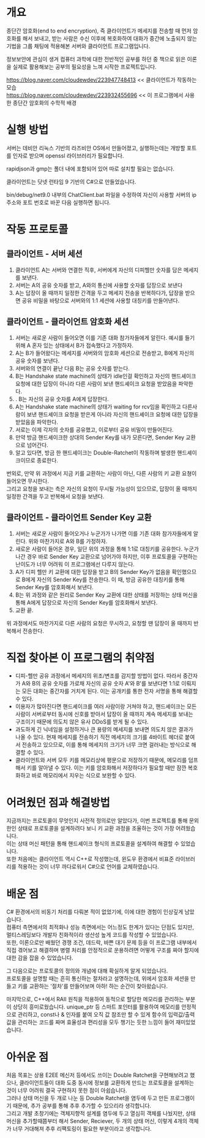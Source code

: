 개요
=====
종단간 암호화(end to end encryption), 즉 클라이언트가 메세지를 전송할 때 먼저 암호화를 해서 보내고, 받는 사람은 수신 이후에 복호화하여 대화가 중간에 노출되지 않는 기법을 그룹 채팅에 적용해본 서버와 클라이언트 프로그램입니다.   

정보보안에 관심이 생겨 컴퓨터 과학에 대한 전반적인 공부를 하던 중 책으로 읽은 이론을 실제로 활용해보는 공부의 필요성을 느껴 시작한 프로젝트입니다.   

https://blog.naver.com/cloudewdev/223947748413 << 클라이언트가 작동하는 모습   
https://blog.naver.com/cloudewdev/223932455696 << 이 프로그램에서 사용한 종단간 암호화의 수학적 배경   

실행 방법
====
서버는 데비안 리눅스 기반의 라즈비안 OS에서 만들어졌고, 실행하는데는 개방할 포트를 인자로 받으며 openssl 라이브러리가 필요합니다.   

rapidjson과 gmp는 폴더 내에 포함되어 있어 따로 설치할 필요는 없습니다.   

클라이언트는 닷넷 런타임 9 기반의 C#으로 만들었습니다.   

bin/debug/net9.0 내부의 ChatClient.bat 파일을 수정하여 자신이 사용할 서버의 ip 주소와 포트 번호로 바꾼 다음 실행하면 됩니다.   

작동 프로토콜
===

클라이언트 - 서버 세션
---
1. 클라이언트 A는 서버와 연결한 직후, 서버에게 자신의 디피헬만 숫자를 담은 메세지를 보낸다.
2. 서버는 A의 공유 숫자를 받고, A와의 통신에 사용할 숫자를 답장으로 보낸다
3. A는 답장이 올 때까지 일정한 간격을 두고 메세지 전송을 반복하다가, 답장을 받으면 공유 비밀을 바탕으로 서버와의 1:1 세션에 사용할 대칭키를 만들어낸다.

클라이언트 - 클라이언트 암호화 세션
---
1. 서버는 새로운 사람이 들어오면 이를 기존 대화 참가자들에게 알린다. 예시를 들기 위해 A 혼자 있는 상태에서 B가 접속했다고 가정하자.
2. A는 B가 들어왔다는 메세지를 서버와의 암호화 세션으로 전송받고, B에게 자신의 공유 숫자를 보낸다.
3. 서버와의 연결이 끝난 다음 B는 공유 숫자를 받는다.
4. B는 Handshake state machine의 상태가 idle인걸 확인하고 자신의 핸드셰이크 요청에 대한 답장이 아니라 다른 사람이 보낸 핸드셰이크 요청을 받았음을 파악한다.
5. . B는 자신의 공유 숫자를 A에게 답장한다.
6. A는 Handshake state machine의 상태가 waiting for rcv임을 확인하고 다른사람이 보낸 핸드셰이크 요청을 받은게 아니라 자신의 핸드셰이크 요청에 대한 답장을 받았음을 파악한다.
7. 서로는 이제 각자의 숫자를 공유했고, 이로부터 공유 비밀이 만들어진다.
8. 만약 방금 핸드셰이크한 상대의 Sender Key를 내가 모른다면, Sender Key 교환으로 넘어간다.
9. 알고 있다면, 방금 한 핸드셰이크는 Double-Ratchet이 작동하며 발생한 핸드셰이크이므로 종료한다.

번외로, 만약 위 과정에서 지금 키를 교환하는 사람이 아닌, 다른 사람의 키 교환 요쳥이 들어오면 무시한다.   
그리고 요청을 보내는 측은 자신의 요청이 무시될 가능성이 있으므로, 답장이 올 때까지 일정한 간격을 두고 반복해서 요청을 보낸다.

클라이언트 - 클라이언트 Sender Key 교환
---
1. 서버는 새로운 사람이 들어오거나 누군가가 나가면 이를 기존 대화 참가자들에게 알린다. 위와 마찬가지로 A와 B를 가정하자.
2. 새로운 사람이 들어온 경우, 일단 위의 과정을 통해 1:1로 대칭키를 공유한다. 누군가 나간 경우 바로 Sender Key 교환으로 넘어가야 하지만, 이후 프로토콜을 구현하는 난이도가 너무 어려워 이 프로그램에선 다루지 않는다.
3. A가 디피 헬만 키 교환에 대한 답장을 받고 B의 Sender Key가 없음을 확인했으므로 B에게 자신의 Sender Key를 전송한다. 이 때, 방금 공유한 대칭키를 통해 Sender Key를 암호화해서 보낸다.
4. B는 위 과정와 같은 원리로 Sender Key 교환에 대한 상태를 저장하는 상태 머신을 통해 A에게 답장으로 자신의 Sender Key를 암호화해서 보낸다.
5. 교환 끝.

위 과정에서도 마찬가지로 다른 사람의 요청은 무시하고, 요청할 땐 답장이 올 때까지 반복해서 전송한다.

직접 찾아본 이 프로그램의 취약점
===
* 디피-헬만 공유 과정에서 메세지의 위조/변조를 감지할 방법이 없다. 따라서 중간자가 A와 B의 공유 숫자를 가로채 자신의 공유 숫자 A'와 B'를 보낸다면 1:1로 이뤄지는 모든 대화는 중간자를 거치게 된다. 이는 공개키를 통한 전자 서명을 통해 해결할 수 있다.
* 이용자가 많아진다면 핸드셰이크를 여러 사람이랑 거쳐야 하고, 핸드셰이크는 모든 사람이 서버로부터 동시에 신호를 받아서 답장이 올 때까지 계속 메세지를 보내는 구조이기 때문에 의도치 않은 유사 DDoS를 받게 될 수 있다.
* 과도하게 긴 닉네임을 설정하거나 큰 용량의 메세지를 보내면 의도치 않은 결과가 나올 수 있다. 현재 메세지를 전송하기 직전 메세지의 크기를 4바이트 헤더로 붙여서 전송하고 있으므로, 이를 통해 메세지의 크기가 너무 크면 걸러내는 방식으로 해결할 수 있다.
* 클라이언트와 서버 모두 키를 메모리상에 평문으로 저장하기 때문에, 메모리를 덤프해서 키를 알아낼 수 있다. 이는 키를 암호화해서 저장하다가 필요할 때만 잠깐 복호화하고 바로 메모리에서 지우는 식으로 보완할 수 있다.

어려웠던 점과 해결방법
===
지금까지는 프로토콜이 무엇인지 사전적 정의로만 알았다가, 이번 프로젝트를 통해 문외한인 상태로 프로토콜을 설계하려다 보니 키 교환 과정을 조율하는 것이 가장 어려웠습니다.   
이는 상태 머신 패턴을 통해 핸드셰이크 형식의 프로토콜을 설계하여 해결할 수 있었습니다.   
또한 처음에는 클라이언트 역시 C++로 작성했는데, 윈도우 환경에서 비표준 라이브러리를 적용하는 것이 너무 까다로워서 C#으로 언어를 교체하였습니다.

배운 점
===
C# 환경에서의 비동기 처리를 다뤄본 적이 없었기에, 이에 대한 경험이 인상깊게 남았습니다.   
컴퓨터 측면에서의 최적화나 성능 측면에서는 어느정도 한계가 있다는 단점도 있지만, 멀티스레딩보다 개발자 친화적이라 생산성 높게 코드를 작성할 수 있었습니다.  
또한, 이론으로만 배웠던 경쟁 조건, 데드락, 바쁜 대기 문제 등을 이 프로그램 내부에서 직접 겪어보고 해결하며 병렬 처리를 안정적으로 운용하려면 어떻게 구조를 짜야 할지에 대한 감을 잡을 수 있었습니다.     

그 다음으로는 프로토콜의 정의와 개념에 대해 확실하게 알게 되었습니다.   
프로토콜을 설명할 때는 흔히 통신하는 절차라고 설명하는데, 위에서 암호화 세션을 만들고 키를 교환하는 '절차'를 만들어보며 아하! 하는 순간이 찾아왔습니다.   

마지막으로, C++에서 RAII 원칙을 적용하여 동적으로 할당한 메모리를 관리하는 부분이 상당히 흥미로웠습니다.
unique_ptr 등 스마트 포인터를 활용하여 메모리를 안정적으로 관리하고, const나 & 인자를 붙여 오직 값 참조만 할 수 있게 함수의 입력값/출력값을 관리하는 코드를 짜며 효율성과 편리성을 모두 챙기는 듯한 느낌이 들어 재미있었습니다.

아쉬운 점
===

처음 목표는 상용 E2EE 메신저 등에서도 쓰이는 Double Ratchet을 구현해보려고 했으나, 클라이언트들이 대화 도중 동시에 정보를 교환하게 만드는 프로토콜을 설계하는 것이 너무 어려워 결국 구현하지 못한 점이 아쉽습니다.   
그러나 상태 머신을 두 개로 나눈 등 Double Ratchet을 염두에 두고 만든 프로그램이기 때문에, 추가 공부를 통해 추후 추가할 수 있으리라 생각합니다.   
그리고 개발 초창기에는 객체지향적 설계를 염두에 두고 열심히 객체를 나눴지만, 상태 머신을 추가할때쯤부터 해서 Sender, Reciever, 두 개의 상태 머신, 이렇게 4개의 객체가 너무 거대해져 추후 리팩토링이 필요한 부분이라고 생각합니다.
